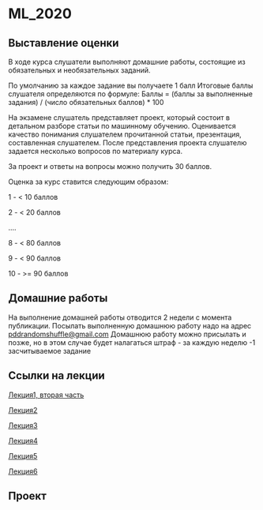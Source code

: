 # ML_2020

## Выставление оценки

В ходе курса слушатели выполняют домашние работы, состоящие из обязательных и необязательных заданий. 

По умолчанию за каждое задание вы получаете 1 балл
Итоговые баллы слушателя определяются по формуле: 
Баллы = (баллы за выполненные задания) / (число обязательных баллов) * 100

На экзамене слушатель представляет проект, который состоит в детальном разборе статьи по машинному обучению. 
Оценивается качество понимания слушателем прочитанной статьи, презентация, составленная слушателем.
После представления проекта слушателю задается несколько вопросов по материалу курса. 

За проект и ответы на вопросы можно получить 30 баллов. 

Оценка за курс ставится следующим образом:

1 - < 10 баллов

2 - < 20 баллов

....

8 - < 80 баллов

9 - < 90 баллов

10 - >= 90 баллов



## Домашние работы
На выполнение домашней работы отводится 2 недели с момента публикации. 
Посылать выполненную домашнюю работу надо на адрес pddrandomshuffle@gmail.com
Домашнюю работу можно присылать и позже, но в этом случае будет налагаться штраф - за каждую неделю -1 засчитываемое задание

## Ссылки на лекции

[Лекция1, вторая часть](https://live.fbb.msu.ru/playback/presentation/2.0/playback.html?meetingId=7671b333c63af54e1bcd1681a05465787904a9c8-1600253043310<Paste>)

[Лекция2](https://live.fbb.msu.ru/playback/presentation/2.0/playback.html?meetingId=7671b333c63af54e1bcd1681a05465787904a9c8-1600851092754)

[Лекция3](https://live.fbb.msu.ru/playback/presentation/2.0/playback.html?meetingId=7671b333c63af54e1bcd1681a05465787904a9c8-1601463809366)

[Лекция4](https://live.fbb.msu.ru/playback/presentation/2.0/playback.html?meetingId=7671b333c63af54e1bcd1681a05465787904a9c8-1602068418152)

[Лекция5](https://live.fbb.msu.ru/playback/presentation/2.0/playback.html?meetingId=7671b333c63af54e1bcd1681a05465787904a9c8-1602672936809)

[Лекция6](https://live.fbb.msu.ru/playback/presentation/2.0/playback.html?meetingId=7671b333c63af54e1bcd1681a05465787904a9c8-1603277921613)


## Проект 
